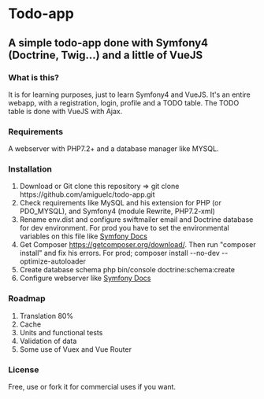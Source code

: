<h1>Todo-app</h1>
<h2>A simple todo-app done with Symfony4 (Doctrine, Twig...) and a little of VueJS</h2>

<h3>What is this?</h3>
<p>It is for learning purposes, just to learn Symfony4 and VueJS. It's an entire webapp, with a registration, login, profile and a TODO table.
The TODO table is done with VueJS with Ajax.</p>
<h3>Requirements</h3>
<p>A webserver with PHP7.2+ and a database manager like MYSQL. </p>
<h3>Installation</h3>
<ol>
    <li>Download or Git clone this repository => git clone https://github.com/amiguelc/todo-app.git</li>
    <li>Check requirements like MySQL and his extension for PHP (or PDO_MYSQL), and Symfony4 (module Rewrite, PHP7.2-xml)</li>
    <li>Rename env.dist and configure swiftmailer email and Doctrine database for dev environment. For prod you have to set the environmental variables on this file like <a href="https://symfony.com/doc/current/configuration/external_parameters.html#configuring-environment-variables-in-production">Symfony Docs</a></li>
    <li>Get Composer <a href="https://getcomposer.org/download/">https://getcomposer.org/download/</a>. Then run "composer install" and fix his errors. For prod; composer install --no-dev --optimize-autoloader</li>
    <li>Create database schema php bin/console doctrine:schema:create</li>
    <li>Configure webserver like <a href="https://symfony.com/doc/current/setup/web_server_configuration.html">Symfony Docs</a></li>
</ol>
<h3>Roadmap</h3>
<ol>
    <li>Translation 80%</li>
    <li>Cache</li>
    <li>Units and functional tests</li>
    <li>Validation of data</li>
    <li>Some use of Vuex and Vue Router</li>
</ol>
<h3>License</h3>
<p>Free, use or fork it for commercial uses if you want.</p>